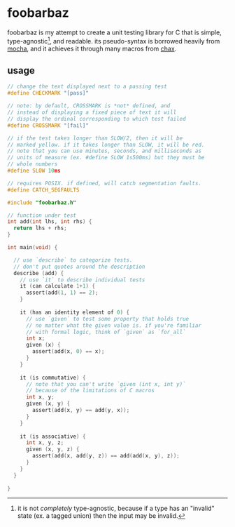 # foobarbaz
foobarbaz is my attempt to create a unit testing library for C that is simple,
type-agnostic[^1], and readable.
its pseudo-syntax is borrowed heavily from [mocha](https://mochajs.org/), and it
achieves it through many macros from [chax](https://github.com/Oderjunkie/chax).

[^1]: it is not *completely* type-agnostic, because if a type has an "invalid" state
(ex. a tagged union) then the input may be invalid.
## usage
```c
// change the text displayed next to a passing test
#define CHECKMARK "[pass]"

// note: by default, CROSSMARK is *not* defined, and
// instead of displaying a fixed piece of text it will
// display the ordinal corresponding to which test failed
#define CROSSMARK "[fail]"

// if the test takes longer than SLOW/2, then it will be
// marked yellow. if it takes longer than SLOW, it will be red.
// note that you can use minutes, seconds, and milliseconds as
// units of measure (ex. #define SLOW 1s500ms) but they must be
// whole numbers
#define SLOW 10ms

// requires POSIX. if defined, will catch segmentation faults.
#define CATCH_SEGFAULTS

#include "foobarbaz.h"

// function under test
int add(int lhs, int rhs) {
  return lhs + rhs;
}

int main(void) {

  // use `describe` to categorize tests.
  // don't put quotes around the description
  describe (add) {
    // use `it` to describe individual tests
    it (can calculate 1+1) {
      assert(add(1, 1) == 2);
    }
    
    it (has an identity element of 0) {
      // use `given` to test some property that holds true
      // no matter what the given value is. if you're familiar
      // with formal logic, think of `given` as `for_all`
      int x;
      given (x) {
        assert(add(x, 0) == x);
      }
    }
    
    it (is commutative) {
      // note that you can't write `given (int x, int y)`
      // because of the limitations of C macros
      int x, y;
      given (x, y) {
        assert(add(x, y) == add(y, x));
      }
    }
    
    it (is associative) {
      int x, y, z;
      given (x, y, z) {
        assert(add(x, add(y, z)) == add(add(x, y), z));
      }
    }
  }
  
}
```
